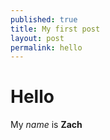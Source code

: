 ```yaml
---
published: true
title: My first post
layout: post
permalink: hello
---
```

Hello
=====

My *name* is <b>Zach</b>